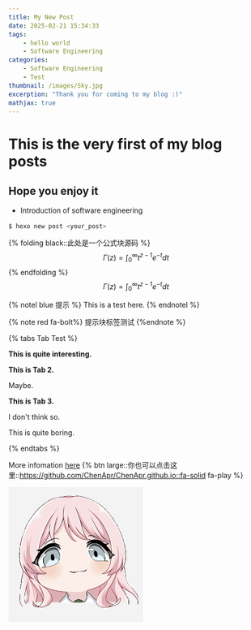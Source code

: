 ```yaml
---
title: My New Post
date: 2025-02-21 15:34:33
tags: 
    - hello world
    - Software Engineering
categories:
    - Software Engineering
    - Test
thumbnail: /images/Sky.jpg
excerption: "Thank you for coming to my blog :)"
mathjax: true
---
```

# This is the very first of my blog posts
## Hope you enjoy it

* Introduction of software engineering

```bash
$ hexo new post <your_post>
```
{% folding black::此处是一个公式块源码 %}
$$
\Gamma(z) = \int_0^\infty t^{z-1}e^{-t}dt
$$
{% endfolding %}
$$
\Gamma(z) = \int_0^\infty t^{z-1}e^{-t}dt
$$

{% notel blue 提示 %}
This is a test here.
{% endnotel %}

{% note red fa-bolt%} 提示块标签测试 {%endnote %}

{% tabs Tab Test %}
 
<!-- tab First Tab-->
 
**This is quite interesting.**
 
<!-- endtab -->
 
<!-- tab Second Tab-->
 
**This is Tab 2.**
 
Maybe.
 
<!-- endtab -->
 
<!-- tab Third Tab-->
 
**This is Tab 3.**
 
I don't think so.
 
This is quite boring.
 
<!-- endtab -->
 
{% endtabs %}


More infomation [here](https://github.com/ChenApr/ChenApr.github.io)
{% btn large::你也可以点击这里::https://github.com/ChenApr/ChenApr.github.io::fa-solid fa-play  %}

![让我看看](/images/mygo.png)

